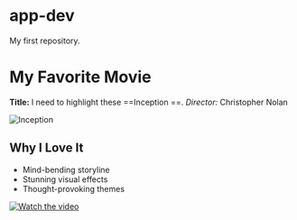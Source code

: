 # app-dev
 My first repository.
 
# My Favorite Movie
**Title:** I need to highlight these ==Inception ==.
*Director:* Christopher Nolan  

![Inception](https://static1.moviewebimages.com/wordpress/wp-content/uploads/movie/i0DBDLhuWiY4ue0we5ebwb0W6gxRJF.jpg)

## Why I Love It
- Mind-bending storyline  
- Stunning visual effects  
- Thought-provoking themes
  
[![Watch the video](https://img.youtube.com/vi/VIDEO_ID/hqdefault.jpg)](https://www.youtube.com/watch?v=VIDEO_ID)
